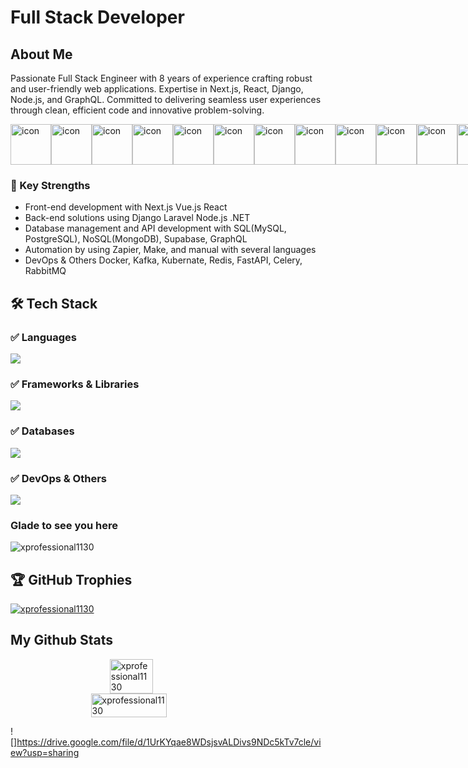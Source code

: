 # Full Stack Developer

## About Me
Passionate Full Stack Engineer with 8 years of experience crafting robust and user-friendly web applications. Expertise in Next.js, React, Django, Node.js, and GraphQL. Committed to delivering seamless user experiences through clean, efficient code and innovative problem-solving.

<div style="display: flex; align-items: flex-start;"><img src="https://techstack-generator.vercel.app/js-icon.svg" alt="icon" width="65" height="65" /><img src="https://techstack-generator.vercel.app/react-icon.svg" alt="icon" width="65" height="65" /><img src="https://techstack-generator.vercel.app/redux-icon.svg" alt="icon" width="65" height="65" /><img src="https://techstack-generator.vercel.app/python-icon.svg" alt="icon" width="65" height="65" /><img src="https://techstack-generator.vercel.app/django-icon.svg" alt="icon" width="65" height="65" /><img src="https://techstack-generator.vercel.app/restapi-icon.svg" alt="icon" width="65" height="65" /><img src="https://techstack-generator.vercel.app/graphql-icon.svg" alt="icon" width="65" height="65" /><img src="https://techstack-generator.vercel.app/github-icon.svg" alt="icon" width="65" height="65" /><img src="https://techstack-generator.vercel.app/mysql-icon.svg" alt="icon" width="65" height="65" /><img src="https://techstack-generator.vercel.app/aws-icon.svg" alt="icon" width="65" height="65" /><img src="https://techstack-generator.vercel.app/ts-icon.svg" alt="icon" width="65" height="65" /><img src="https://techstack-generator.vercel.app/sass-icon.svg" alt="icon" width="65" height="65" /><img src="https://techstack-generator.vercel.app/docker-icon.svg" alt="icon" width="65" height="65" /></div>

### 🚀 Key Strengths
- Front-end development with Next.js Vue.js React
- Back-end solutions using Django Laravel Node.js .NET
- Database management and API development with SQL(MySQL, PostgreSQL), NoSQL(MongoDB), Supabase, GraphQL
- Automation by using Zapier, Make, and manual with several languages
- DevOps & Others Docker, Kafka, Kubernate, Redis, FastAPI, Celery, RabbitMQ

## 🛠️ Tech Stack
### ✅ Languages  
![](https://skillicons.dev/icons?i=python,js,ts,php,csharp,solidity,rust,go)
### ✅ Frameworks & Libraries  
![](https://skillicons.dev/icons?i=django,nodejs,laravel,nest,react,next,angular,vue,nuxt,wordpress,shopify)
### ✅ Databases  
![](https://skillicons.dev/icons?i=postgresql,mongodb,mysql,supabase,graphql)

### ✅ DevOps & Others  
![](https://skillicons.dev/icons?i=aws,azure,docker,kafka,fastapi,git,tailwind,bootstrap,make,zapier)


### Glade to see you here
<img src="https://komarev.com/ghpvc/?username=xprofessional1130&label=Profile%20views&color=0e75b6&style=flat" alt="xprofessional1130" />

## 🏆 GitHub Trophies
<p align="left"> <a href="https://github.com/ryo-ma/github-profile-trophy"><img src="https://github-profile-trophy.vercel.app/?username=xprofessional1130" alt="xprofessional1130" /></a> </p>  
  
## My Github Stats
<div  style="display: flex; flex-direction: column; align-items: center; justify-content:center; width: 100%; ">
<img  align="center" style="width: 37%;" src="https://github-readme-stats.vercel.app/api/top-langs?username=xprofessional1130&show_icons=true&locale=en&layout=compact"  alt="xprofessional1130" />
<img  align="center" style="width: 49%;" src="https://github-readme-stats.vercel.app/api?username=xprofessional1130&show_icons=true&locale=en"  alt="xprofessional1130" />
</div>

![]https://drive.google.com/file/d/1UrKYqae8WDsjsvALDivs9NDc5kTv7cle/view?usp=sharing
